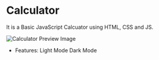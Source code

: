 # Calculator

It is a Basic JavaScript Calcuator using HTML, CSS and JS.

![Calculator Preview Image](/SAMPLE%20CALCULATOR.png)

* Features:
<a>Light Mode</a>
<a>Dark Mode</a>
